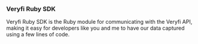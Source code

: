 <h3 className="h3-title" id="ruby-sdk-new-api-docs">Veryfi Ruby SDK</h3>

<p className="p-text">Veryfi Ruby SDK is the Ruby module for communicating with the Veryfi API, making it easy for developers like you and me to have our data captured using a few lines of code.</p>

